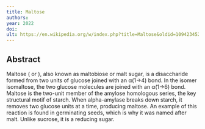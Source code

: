 ```yaml
---
title: Maltose
authors: 
year: 2022
doi: 
ult: https://en.wikipedia.org/w/index.php?title=Maltose&oldid=1094234528
---
```

## Abstract
Maltose ( or ), also known as maltobiose or malt sugar, is a disaccharide formed from two units of glucose joined with an α(1→4) bond. In the isomer isomaltose, the two glucose molecules are joined with an α(1→6) bond. Maltose is the two-unit member of the amylose homologous series, the key structural motif of starch. When alpha-amylase breaks down starch, it removes two glucose units at a time, producing maltose. An example of this reaction is found in germinating seeds, which is why it was named after malt. Unlike sucrose, it is a reducing sugar.
